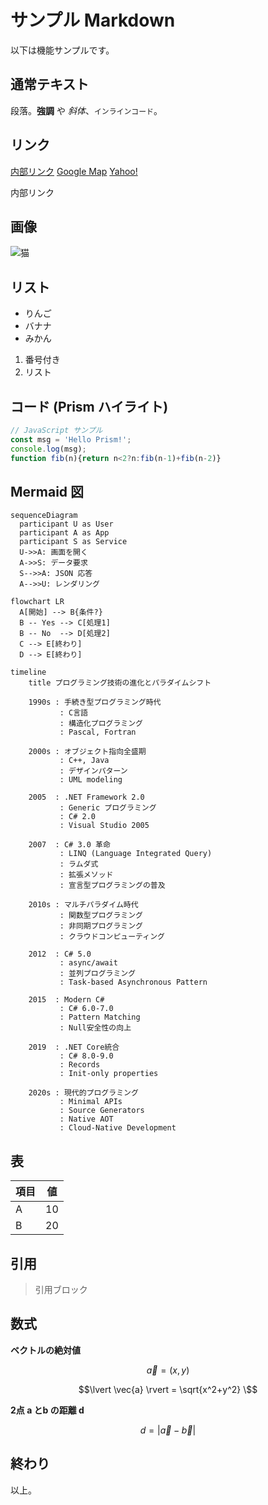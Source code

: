 # サンプル Markdown

以下は機能サンプルです。

## 通常テキスト

段落。**強調** や *斜体*、`インラインコード`。

## リンク

[内部リンク](#part1)
[Google Map](https://www.google.co.jp/maps/)
[Yahoo!](https://www.yahoo.co.jp)

<a id = "part1">内部リンク</a>

## 画像

![猫](https://upload.wikimedia.org/wikipedia/commons/thumb/0/0b/Cat_poster_1.jpg/2880px-Cat_poster_1.jpg)

## リスト

- りんご
- バナナ
- みかん

1. 番号付き
2. リスト

## コード (Prism ハイライト)

```js
// JavaScript サンプル
const msg = 'Hello Prism!';
console.log(msg);
function fib(n){return n<2?n:fib(n-1)+fib(n-2)}
```

## Mermaid 図

```mermaid
sequenceDiagram
  participant U as User
  participant A as App
  participant S as Service
  U->>A: 画面を開く
  A->>S: データ要求
  S-->>A: JSON 応答
  A-->>U: レンダリング
```

```mermaid
flowchart LR
  A[開始] --> B{条件?}
  B -- Yes --> C[処理1]
  B -- No  --> D[処理2]
  C --> E[終わり]
  D --> E[終わり]
```

```mermaid
timeline
    title プログラミング技術の進化とパラダイムシフト
   
    1990s : 手続き型プログラミング時代
           : C言語
           : 構造化プログラミング
           : Pascal, Fortran
          
    2000s : オブジェクト指向全盛期
           : C++, Java
           : デザインパターン
           : UML modeling
          
    2005  : .NET Framework 2.0
           : Generic プログラミング
           : C# 2.0
           : Visual Studio 2005
          
    2007  : C# 3.0 革命
           : LINQ (Language Integrated Query)
           : ラムダ式
           : 拡張メソッド
           : 宣言型プログラミングの普及
          
    2010s : マルチパラダイム時代
           : 関数型プログラミング
           : 非同期プログラミング
           : クラウドコンピューティング
          
    2012  : C# 5.0
           : async/await
           : 並列プログラミング
           : Task-based Asynchronous Pattern
          
    2015  : Modern C#
           : C# 6.0-7.0
           : Pattern Matching
           : Null安全性の向上
          
    2019  : .NET Core統合
           : C# 8.0-9.0
           : Records
           : Init-only properties
          
    2020s : 現代的プログラミング
           : Minimal APIs
           : Source Generators
           : Native AOT
           : Cloud-Native Development
```

## 表

| 項目 | 値 |
|------|----|
| A    | 10 |
| B    | 20 |

## 引用

> 引用ブロック

## 数式

**ベクトルの絶対値**
```math
\vec{a} = (x, y)
```
```math
\lvert \vec{a} \rvert = \sqrt{x^2+y^2} \
```

**2点 a とb の距離 d**
```math
d = \lvert \vec{a} - \vec{b} \rvert
```

## 終わり

以上。
